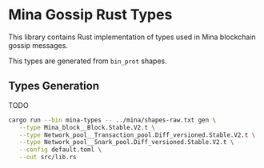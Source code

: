 # Mina Gossip Rust Types

This library contains Rust implementation of types used in Mina blockchain
gossip messages.

This types are generated from `bin_prot` shapes.

## Types Generation

TODO

``` sh
cargo run --bin mina-types -- ../mina/shapes-raw.txt gen \
   --type Mina_block__Block.Stable.V2.t \
   --type Network_pool__Transaction_pool.Diff_versioned.Stable.V2.t \
   --type Network_pool__Snark_pool.Diff_versioned.Stable.V2.t \
   --config default.toml \
   --out src/lib.rs
```
